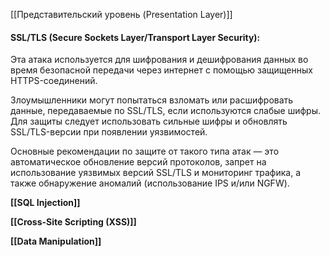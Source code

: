 [[Представительский уровень (Presentation Layer)]]

#### SSL/TLS (Secure Sockets Layer/Transport Layer Security):

Эта атака используется для шифрования и дешифрования данных во время безопасной передачи через интернет с помощью защищенных HTTPS-соединений.

Злоумышленники могут попытаться взломать или расшифровать данные, передаваемые по SSL/TLS, если используются слабые шифры. Для защиты следует использовать сильные шифры и обновлять SSL/TLS-версии при появлении уязвимостей.

Основные рекомендации по защите от такого типа атак — это автоматическое обновление версий протоколов, запрет на использование уязвимых версий SSL/TLS и мониторинг трафика, а также обнаружение аномалий (использование IPS и/или NGFW).

**[[SQL Injection]]**

**[[Cross-Site Scripting (XSS)]]**

**[[Data Manipulation]]**
